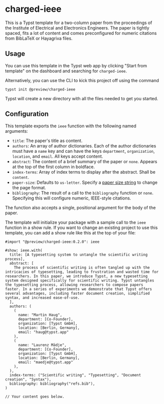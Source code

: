 # charged-ieee
This is a Typst template for a two-column paper from the proceedings of the
Institute of Electrical and Electronics Engineers. The paper is tightly spaced,
fits a lot of content and comes preconfigured for numeric citations from
BibLaTeX or Hayagriva files.

## Usage
You can use this template in the Typst web app by clicking "Start from template"
on the dashboard and searching for `charged-ieee`.

Alternatively, you can use the CLI to kick this project off using the command
```
typst init @preview/charged-ieee
```

Typst will create a new directory with all the files needed to get you started.

## Configuration
This template exports the `ieee` function with the following named arguments:

- `title`: The paper's title as content.
- `authors`: An array of author dictionaries. Each of the author dictionaries
  must have a `name` key and can have the keys `department`, `organization`,
  `location`, and `email`. All keys accept content.
- `abstract`: The content of a brief summary of the paper or `none`. Appears at
  the top of the first column in boldface.
- `index-terms`: Array of index terms to display after the abstract. Shall be
  `content`.
- `paper-size`: Defaults to `us-letter`. Specify a [paper size
  string](https://typst.app/docs/reference/layout/page/#parameters-paper) to
  change the page format.
- `bibliography`: The result of a call to the `bibliography` function or `none`.
  Specifying this will configure numeric, IEEE-style citations.

The function also accepts a single, positional argument for the body of the
paper.

The template will initialize your package with a sample call to the `ieee`
function in a show rule. If you want to change an existing project to use this
template, you can add a show rule like this at the top of your file:

```typ
#import "@preview/charged-ieee:0.2.0": ieee

#show: ieee.with(
  title: [A typesetting system to untangle the scientific writing process],
  abstract: [
    The process of scientific writing is often tangled up with the intricacies of typesetting, leading to frustration and wasted time for researchers. In this paper, we introduce Typst, a new typesetting system designed specifically for scientific writing. Typst untangles the typesetting process, allowing researchers to compose papers faster. In a series of experiments we demonstrate that Typst offers several advantages, including faster document creation, simplified syntax, and increased ease-of-use.
  ],
  authors: (
    (
      name: "Martin Haug",
      department: [Co-Founder],
      organization: [Typst GmbH],
      location: [Berlin, Germany],
      email: "haug@typst.app"
    ),
    (
      name: "Laurenz Mädje",
      department: [Co-Founder],
      organization: [Typst GmbH],
      location: [Berlin, Germany],
      email: "maedje@typst.app"
    ),
  ),
  index-terms: ("Scientific writing", "Typesetting", "Document creation", "Syntax"),
  bibliography: bibliography("refs.bib"),
)

// Your content goes below.
```
